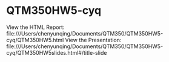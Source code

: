 # QTM350HW5-cyq


View the HTML Report: file:///Users/chenyunqing/Documents/QTM350/QTM350HW5-cyq/QTM350HW5.html
View the Presentation: file:///Users/chenyunqing/Documents/QTM350/QTM350HW5-cyq/QTM350HW5slides.html#/title-slide
